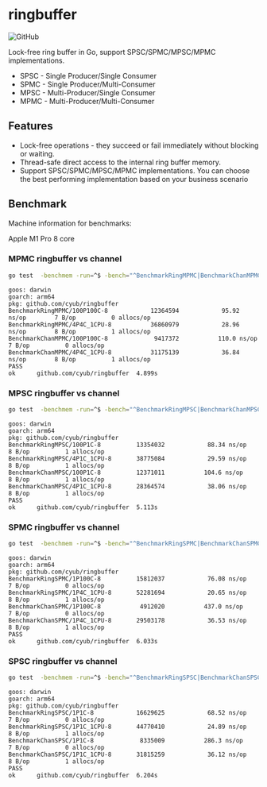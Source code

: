 # ringbuffer

![GitHub](https://img.shields.io/github/license/cyub/ringbuffer)

Lock-free ring buffer in Go, support SPSC/SPMC/MPSC/MPMC implementations.

- SPSC - Single Producer/Single Consumer
- SPMC - Single Producer/Multi-Consumer
- MPSC - Multi-Producer/Single Consumer
- MPMC - Multi-Producer/Multi-Consumer

## Features

- Lock-free operations - they succeed or fail immediately without blocking or waiting.
- Thread-safe direct access to the internal ring buffer memory.
- Support SPSC/SPMC/MPSC/MPMC implementations. You can choose the best performing implementation based on your business scenario


## Benchmark

Machine information for benchmarks:

Apple M1 Pro 8 core

### MPMC ringbuffer vs channel

```bash
go test  -benchmem -run=^$ -bench="^BenchmarkRingMPMC|BenchmarkChanMPMC$" . github.com/cyub/ringbuffer
```

```
goos: darwin
goarch: arm64
pkg: github.com/cyub/ringbuffer
BenchmarkRingMPMC/100P100C-8         	12364594	        95.92 ns/op	       7 B/op	       0 allocs/op
BenchmarkRingMPMC/4P4C_1CPU-8        	36860979	        28.96 ns/op	       8 B/op	       1 allocs/op
BenchmarkChanMPMC/100P100C-8         	 9417372	       110.0 ns/op	       7 B/op	       0 allocs/op
BenchmarkChanMPMC/4P4C_1CPU-8        	31175139	        36.84 ns/op	       8 B/op	       1 allocs/op
PASS
ok  	github.com/cyub/ringbuffer	4.899s
```

### MPSC ringbuffer vs channel

```bash
go test  -benchmem -run=^$ -bench="^BenchmarkRingMPSC|BenchmarkChanMPSC$" . github.com/cyub/ringbuffer
```

```
goos: darwin
goarch: arm64
pkg: github.com/cyub/ringbuffer
BenchmarkRingMPSC/100P1C-8         	13354032	        88.34 ns/op	       8 B/op	       1 allocs/op
BenchmarkRingMPSC/4P1C_1CPU-8      	38775084	        29.59 ns/op	       8 B/op	       1 allocs/op
BenchmarkChanMPSC/100P1C-8         	12371011	       104.6 ns/op	       8 B/op	       1 allocs/op
BenchmarkChanMPSC/4P1C_1CPU-8      	28364574	        38.06 ns/op	       8 B/op	       1 allocs/op
PASS
ok  	github.com/cyub/ringbuffer	5.113s
```

### SPMC ringbuffer vs channel

```bash
go test  -benchmem -run=^$ -bench="^BenchmarkRingSPMC|BenchmarkChanSPMC$" . github.com/cyub/ringbuffer
```

```
goos: darwin
goarch: arm64
pkg: github.com/cyub/ringbuffer
BenchmarkRingSPMC/1P100C-8         	15812037	        76.08 ns/op	       7 B/op	       0 allocs/op
BenchmarkRingSPMC/1P4C_1CPU-8      	52281694	        20.65 ns/op	       8 B/op	       1 allocs/op
BenchmarkChanSPMC/1P100C-8         	 4912020	       437.0 ns/op	       7 B/op	       0 allocs/op
BenchmarkChanSPMC/1P4C_1CPU-8      	29503178	        36.53 ns/op	       8 B/op	       1 allocs/op
PASS
ok  	github.com/cyub/ringbuffer	6.033s
```

### SPSC ringbuffer vs channel

```bash
go test  -benchmem -run=^$ -bench="^BenchmarkRingSPSC|BenchmarkChanSPSC$" . github.com/cyub/ringbuffer
```

```
goos: darwin
goarch: arm64
pkg: github.com/cyub/ringbuffer
BenchmarkRingSPSC/1P1C-8         	16629625	        68.52 ns/op	       7 B/op	       0 allocs/op
BenchmarkRingSPSC/1P1C_1CPU-8    	44770410	        24.89 ns/op	       8 B/op	       1 allocs/op
BenchmarkChanSPSC/1P1C-8         	 8335009	       286.3 ns/op	       7 B/op	       0 allocs/op
BenchmarkChanSPSC/1P1C_1CPU-8    	31815259	        36.12 ns/op	       8 B/op	       1 allocs/op
PASS
ok  	github.com/cyub/ringbuffer	6.204s
```